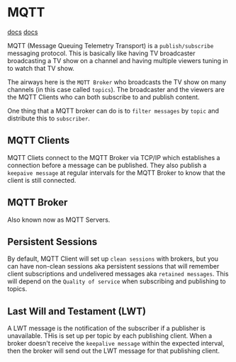# MQTT

[docs](https://www.hivemq.com/blog/how-to-get-started-with-mqtt/#heading-mqtt-tutorial-an-easy-guide-to-getting-started-with-mqtt)
[docs](http://www.steves-internet-guide.com/mqtt/)

MQTT (Message Queuing Telemetry Transport) is a `publish/subscribe` messaging protocol. This is basically like having TV broadcaster broadcasting a TV show on a channel and having multiple viewers tuning in to watch that TV show.

The airways here is the `MQTT Broker` who broadcasts the TV show on many channels (in this case called `topics`). The broadcaster and the viewers are the MQTT Clients who can both subscribe to and publish content.

One thing that a MQTT broker can do is to `filter messages` by `topic` and distribute this to `subscriber`.

## MQTT Clients

MQTT Cliets connect to the MQTT Broker via TCP/IP which establishes a connection before a message can be published. They also publish a `keepaive message` at regular intervals for the MQTT Broker to know that the client is still connected.

## MQTT Broker

Also known now as MQTT Servers.

## Persistent Sessions

By default, MQTT Client will set up `clean sessions` with brokers, but you can have non-clean sessions aka persistent sessions that will remember client subscriptions and undelivered messages aka `retained messages`. This will depend on the `Quality of service` when subscribing and publishing to topics.

## Last Will and Testament (LWT)

A LWT message is the notification of the subscriber if a publisher is unavailable. THis is set up per topic by each publishing client. When a broker doesn't receive the `keepalive message` within the expected interval, then the broker will send out the LWT message for that publishing client.
